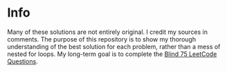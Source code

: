 # Info
Many of these solutions are not entirely original. I credit my sources in comments. The purpose of this repository is to show my thorough understanding of the best solution for each problem, rather than a mess of nested for loops. My long-term goal is to complete the [Blind 75 LeetCode Questions](https://leetcode.com/discuss/general-discussion/460599/blind-75-leetcode-questions).
